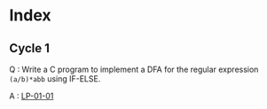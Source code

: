 # Index

## Cycle 1

Q : Write a C program to implement a DFA for the regular expression `(a/b)*abb`
using IF-ELSE.

A : [LP-01-01](./LP_01_01.c)